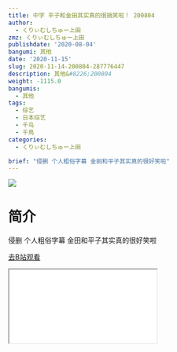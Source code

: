 ```yaml
---
title: 中字 平子和金田其实真的很搞笑啦！ 200804
author:
  - くりぃむしちゅー上田
zmz: くりぃむしちゅー上田
publishdate: '2020-08-04'
bangumi: 其他
date: '2020-11-15'
slug: 2020-11-14-200804-287776447
description: 其他&#8226;200804
weight: -1115.0
bangumis:
  - 其他
tags:
  - 综艺
  - 日本综艺
  - 千鸟
  - 千鳥
categories:
  - くりぃむしちゅー上田

brief: "侵删 个人粗俗字幕 金田和平子其实真的很好笑啦"
---
```

![](https://raw.githubusercontent.com/tcgriffith/owaraisite/master/static/tmpimg/5cfd3274ef47d27abebfcb4e6fc68c7eee6baa0b.jpg.480.jpg)
# 简介  
侵删 个人粗俗字幕
金田和平子其实真的很好笑啦  

[去B站观看](https://www.bilibili.com/video/av287776447/)
<div class ="resp-container"><iframe class="testiframe" src="//player.bilibili.com/player.html?aid=287776447"", scrolling="no", allowfullscreen="true" > </iframe></div> 

